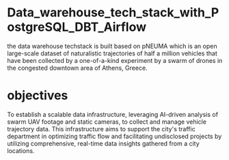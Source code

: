 # Data_warehouse_tech_stack_with_PostgreSQL_DBT_Airflow
the data warehouse techstack is built based on pNEUMA which is an open large-scale dataset of naturalistic trajectories of half a million vehicles that have been collected by a one-of-a-kind experiment by a swarm of drones in the congested downtown area of Athens, Greece. 
# objectives 
To establish a scalable data infrastructure, leveraging AI-driven analysis of swarm UAV footage and static cameras, to collect and manage vehicle trajectory data. This infrastructure aims to support the city's traffic department in optimizing traffic flow and facilitating undisclosed projects by utilizing comprehensive, real-time data insights gathered from a city locations.

